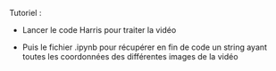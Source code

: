 Tutoriel :

- Lancer le code Harris pour traiter la vidéo 

- Puis le fichier .ipynb pour récupérer en fin de code un string ayant toutes les coordonnées des différentes images de la vidéo 
